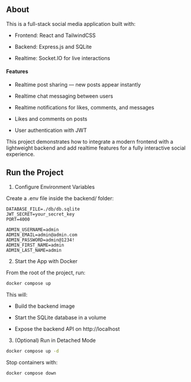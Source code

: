## About

This is a full-stack social media application built with:

- Frontend: React and TailwindCSS

- Backend: Express.js and SQLite

- Realtime: Socket.IO for live interactions

#### Features

- Realtime post sharing — new posts appear instantly

- Realtime chat messaging between users

- Realtime notifications for likes, comments, and messages

- Likes and comments on posts

- User authentication with JWT

This project demonstrates how to integrate a modern frontend with a lightweight backend and add realtime features for a fully interactive social experience.


## Run the Project

1. Configure Environment Variables

Create a .env file inside the backend/ folder:
```env
DATABASE_FILE=./db/db.sqlite
JWT_SECRET=your_secret_key
PORT=4000

ADMIN_USERNAME=admin
ADMIN_EMAIL=admin@admin.com
ADMIN_PASSWORD=admin@1234!
ADMIN_FIRST_NAME=admin
ADMIN_LAST_NAME=admin
```

2. Start the App with Docker

From the root of the project, run:
```sh
docker compose up
```

This will:

- Build the backend image

- Start the SQLite database in a volume

- Expose the backend API on http://localhost

3. (Optional) Run in Detached Mode
```sh
docker compose up -d
```

Stop containers with:

```sh
docker compose down
```